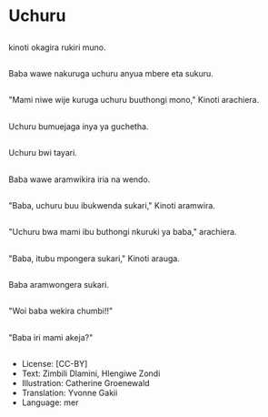 # Uchuru

##
kinoti okagira rukiri muno.

##
Baba wawe nakuruga uchuru anyua mbere eta sukuru.

##
"Mami niwe wije kuruga uchuru buuthongi mono," Kinoti arachiera.

##
Uchuru bumuejaga inya ya guchetha.

##
Uchuru bwi tayari.

##
Baba wawe aramwikira iria na wendo.

##
"Baba, uchuru buu ibukwenda sukari," Kinoti aramwira. 

##
"Uchuru bwa mami ibu buthongi nkuruki ya baba," arachiera.

##
"Baba, itubu mpongera sukari," Kinoti arauga.

##
Baba aramwongera sukari.

##
"Woi baba wekira chumbi!!"

##
"Baba iri mami akeja?"

##
* License: [CC-BY]
* Text: Zimbili Dlamini, Hlengiwe Zondi
* Illustration: Catherine Groenewald
* Translation: Yvonne Gakii
* Language: mer
